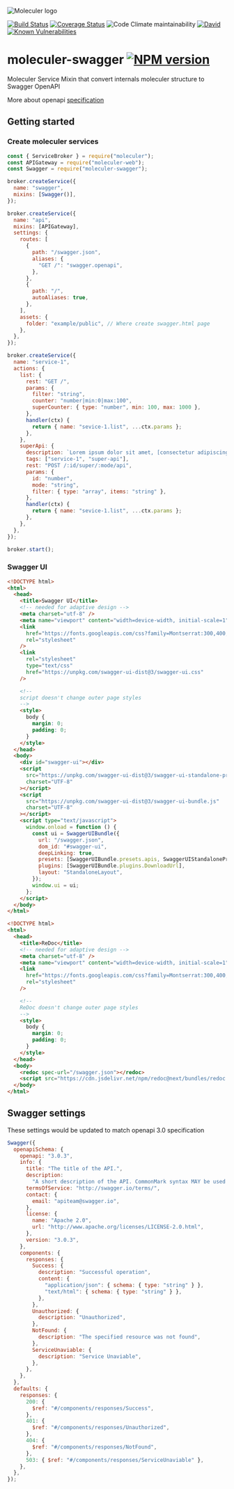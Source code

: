 ![Moleculer logo](http://moleculer.services/images/banner.png)

[![Build Status](https://travis-ci.org/davidnussio/moleculer-swagger.svg?branch=master)](https://travis-ci.org/davidnussio/moleculer-swagger)
[![Coverage Status](https://coveralls.io/repos/github/davidnussio/moleculer-swagger/badge.svg?branch=master)](https://coveralls.io/github/davidnussio/moleculer-swagger?branch=master)
![Code Climate maintainability](https://img.shields.io/codeclimate/maintainability/davidnussio/moleculer-swagger)
[![David](https://img.shields.io/david/davidnussio/moleculer-swagger.svg)](https://david-dm.org/davidnussio/moleculer-swagger)
[![Known Vulnerabilities](https://snyk.io/test/github/davidnussio/moleculer-swagger/badge.svg)](https://snyk.io/test/github/davidnussio/moleculer-swagger)

# moleculer-swagger [![NPM version](https://img.shields.io/npm/v/moleculer-swagger.svg)](https://www.npmjs.com/package/moleculer-swagger)

Moleculer Service Mixin that convert internals moleculer structure to Swagger OpenAPI

More about openapi [specification](https://swagger.io/specification/)

## Getting started

### Create moleculer services

```js
const { ServiceBroker } = require("moleculer");
const APIGateway = require("moleculer-web");
const Swagger = require("moleculer-swagger");

broker.createService({
  name: "swagger",
  mixins: [Swagger()],
});

broker.createService({
  name: "api",
  mixins: [APIGateway],
  settings: {
    routes: [
      {
        path: "/swagger.json",
        aliases: {
          "GET /": "swagger.openapi",
        },
      },
      {
        path: "/",
        autoAliases: true,
      },
    ],
    assets: {
      folder: "example/public", // Where create swagger.html page
    },
  },
});

broker.createService({
  name: "service-1",
  actions: {
    list: {
      rest: "GET /",
      params: {
        filter: "string",
        counter: "number|min:0|max:100",
        superCounter: { type: "number", min: 100, max: 1000 },
      },
      handler(ctx) {
        return { name: "sevice-1.list", ...ctx.params };
      },
    },
    superApi: {
      description: `Lorem ipsum dolor sit amet, [consectetur adipiscing elit](https://www.google.com), sed do eiusmod tempor incididunt ut labore et dolore magna aliqua. Ut enim ad minim veniam, quis nostrud exercitation ullamco laboris nisi ut aliquip ex ea commodo consequat. Duis aute irure dolor in reprehenderit in voluptate velit esse cillum dolore eu fugiat nulla pariatur. Excepteur sint occaecat cupidatat non proident, sunt in culpa qui officia deserunt mollit anim id est laborum.`,
      tags: ["service-1", "super-api"],
      rest: "POST /:id/super/:mode/api",
      params: {
        id: "number",
        mode: "string",
        filter: { type: "array", items: "string" },
      },
      handler(ctx) {
        return { name: "sevice-1.list", ...ctx.params };
      },
    },
  },
});

broker.start();
```

### Swagger UI

```html
<!DOCTYPE html>
<html>
  <head>
    <title>Swagger UI</title>
    <!-- needed for adaptive design -->
    <meta charset="utf-8" />
    <meta name="viewport" content="width=device-width, initial-scale=1" />
    <link
      href="https://fonts.googleapis.com/css?family=Montserrat:300,400,700|Roboto:300,400,700"
      rel="stylesheet"
    />
    <link
      rel="stylesheet"
      type="text/css"
      href="https://unpkg.com/swagger-ui-dist@3/swagger-ui.css"
    />

    <!--
    script doesn't change outer page styles
    -->
    <style>
      body {
        margin: 0;
        padding: 0;
      }
    </style>
  </head>
  <body>
    <div id="swagger-ui"></div>
    <script
      src="https://unpkg.com/swagger-ui-dist@3/swagger-ui-standalone-preset.js"
      charset="UTF-8"
    ></script>
    <script
      src="https://unpkg.com/swagger-ui-dist@3/swagger-ui-bundle.js"
      charset="UTF-8"
    ></script>
    <script type="text/javascript">
      window.onload = function () {
        const ui = SwaggerUIBundle({
          url: "/swagger.json",
          dom_id: "#swagger-ui",
          deepLinking: true,
          presets: [SwaggerUIBundle.presets.apis, SwaggerUIStandalonePreset],
          plugins: [SwaggerUIBundle.plugins.DownloadUrl],
          layout: "StandaloneLayout",
        });
        window.ui = ui;
      };
    </script>
  </body>
</html>
```

```html
<!DOCTYPE html>
<html>
  <head>
    <title>ReDoc</title>
    <!-- needed for adaptive design -->
    <meta charset="utf-8" />
    <meta name="viewport" content="width=device-width, initial-scale=1" />
    <link
      href="https://fonts.googleapis.com/css?family=Montserrat:300,400,700|Roboto:300,400,700"
      rel="stylesheet"
    />

    <!--
    ReDoc doesn't change outer page styles
    -->
    <style>
      body {
        margin: 0;
        padding: 0;
      }
    </style>
  </head>
  <body>
    <redoc spec-url="/swagger.json"></redoc>
    <script src="https://cdn.jsdelivr.net/npm/redoc@next/bundles/redoc.standalone.js"></script>
  </body>
</html>
```

## Swagger settings

These settings would be updated to match openapi 3.0 specification

```js
Swagger({
  openapiSchema: {
    openapi: "3.0.3",
    info: {
      title: "The title of the API.",
      description:
        "A short description of the API. CommonMark syntax MAY be used for rich text representation.",
      termsOfService: "http://swagger.io/terms/",
      contact: {
        email: "apiteam@swagger.io",
      },
      license: {
        name: "Apache 2.0",
        url: "http://www.apache.org/licenses/LICENSE-2.0.html",
      },
      version: "3.0.3",
    },
    components: {
      responses: {
        Success: {
          description: "Successful operation",
          content: {
            "application/json": { schema: { type: "string" } },
            "text/html": { schema: { type: "string" } },
          },
        },
        Unauthorized: {
          description: "Unauthorized",
        },
        NotFound: {
          description: "The specified resource was not found",
        },
        ServiceUnaviable: {
          description: "Service Unaviable",
        },
      },
    },
  },
  defaults: {
    responses: {
      200: {
        $ref: "#/components/responses/Success",
      },
      401: {
        $ref: "#/components/responses/Unauthorized",
      },
      404: {
        $ref: "#/components/responses/NotFound",
      },
      503: { $ref: "#/components/responses/ServiceUnaviable" },
    },
  },
});
```

